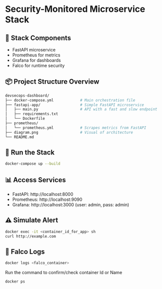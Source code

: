 
# Security-Monitored Microservice Stack

## 🔧 Stack Components
- FastAPI microservice
- Prometheus for metrics
- Grafana for dashboards
- Falco for runtime security


## 📦  Project Structure Overview

```bash
devsecops-dashboard/
├── docker-compose.yml            # Main orchestration file
├── fastapi-app/                  # Simple FastAPI microservice
│   ├── main.py                   # API with a fast and slow endpoint
│   ├── requirements.txt
│   └── Dockerfile
├── prometheus/
│   └── prometheus.yml            # Scrapes metrics from FastAPI
├── diagram.png                   # Visual of architecture
└── README.md
```

## 🚀 Run the Stack
```bash
docker-compose up --build
```

## 📊 Access Services
- FastAPI: http://localhost:8000
- Prometheus: http://localhost:9090
- Grafana: http://localhost:3000 (user: admin, pass: admin)

## ⚠️ Simulate Alert
```bash
docker exec -it <container_id_for_app> sh
curl http://example.com
```

## 📎 Falco Logs
```bash
docker logs <falco_container>
```

Run the command to confirm/check container Id or Name
```
docker ps
```
